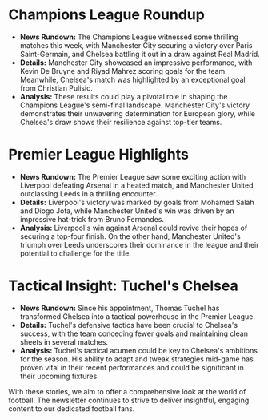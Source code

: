# Champions League Roundup

- **News Rundown:** The Champions League witnessed some thrilling matches this week, with Manchester City securing a victory over Paris Saint-Germain, and Chelsea battling it out in a draw against Real Madrid.
- **Details:** Manchester City showcased an impressive performance, with Kevin De Bruyne and Riyad Mahrez scoring goals for the team. Meanwhile, Chelsea's match was highlighted by an exceptional goal from Christian Pulisic.
- **Analysis:** These results could play a pivotal role in shaping the Champions League's semi-final landscape. Manchester City's victory demonstrates their unwavering determination for European glory, while Chelsea's draw shows their resilience against top-tier teams.

# Premier League Highlights

- **News Rundown:** The Premier League saw some exciting action with Liverpool defeating Arsenal in a heated match, and Manchester United outclassing Leeds in a thrilling encounter.
- **Details:** Liverpool's victory was marked by goals from Mohamed Salah and Diogo Jota, while Manchester United's win was driven by an impressive hat-trick from Bruno Fernandes.
- **Analysis:** Liverpool's win against Arsenal could revive their hopes of securing a top-four finish. On the other hand, Manchester United's triumph over Leeds underscores their dominance in the league and their potential to challenge for the title.

# Tactical Insight: Tuchel's Chelsea

- **News Rundown:** Since his appointment, Thomas Tuchel has transformed Chelsea into a tactical powerhouse in the Premier League.
- **Details:** Tuchel's defensive tactics have been crucial to Chelsea's success, with the team conceding fewer goals and maintaining clean sheets in several matches.
- **Analysis:** Tuchel's tactical acumen could be key to Chelsea's ambitions for the season. His ability to adapt and tweak strategies mid-game has proven vital in their recent performances and could be significant in their upcoming fixtures.

With these stories, we aim to offer a comprehensive look at the world of football. The newsletter continues to strive to deliver insightful, engaging content to our dedicated football fans.